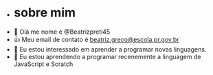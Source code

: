 - # sobre mim
- 👋 Olá me nome é @Beatrizpreti45
- :+1: Meu email de contato é beatriz.greco@escola.pr.gov.br
-  👀 Eu estou interessado em aprender a programar novas linguagens.
- 🌱 Eu estou aprendendo a programar recenemente a linguagem de JavaScript e Scratch
